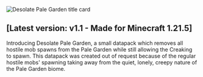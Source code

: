 ![Desolate Pale Garden title card](https://cdn.modrinth.com/data/cached_images/5100668c7882dbd28065a480890223cdf6d8e762.png)

## [Latest version: v1.1 - Made for Minecraft 1.21.5]
Introducing Desolate Pale Garden, a small datapack which removes all hostile mob spawns from the Pale Garden while still allowing the Creaking to spawn. This datapack was created out of request because of the regular hostile mobs' spawning taking away from the quiet, lonely, creepy nature of the Pale Garden biome.
